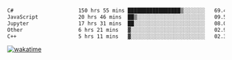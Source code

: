 <!--START_SECTION:waka-->

```txt
C#                     150 hrs 55 mins █████████████████▒░░░░░░░   69.44 %
JavaScript             20 hrs 46 mins  ██▒░░░░░░░░░░░░░░░░░░░░░░   09.56 %
Jupyter                17 hrs 31 mins  ██░░░░░░░░░░░░░░░░░░░░░░░   08.06 %
Other                  6 hrs 21 mins   ▓░░░░░░░░░░░░░░░░░░░░░░░░   02.92 %
C++                    5 hrs 11 mins   ▓░░░░░░░░░░░░░░░░░░░░░░░░   02.39 %
```

<!--END_SECTION:waka-->
[![wakatime](https://wakatime.com/badge/user/6c2f442e-41b4-42e3-bc06-d5d8203ad1da.svg)](https://wakatime.com/@6c2f442e-41b4-42e3-bc06-d5d8203ad1da)
